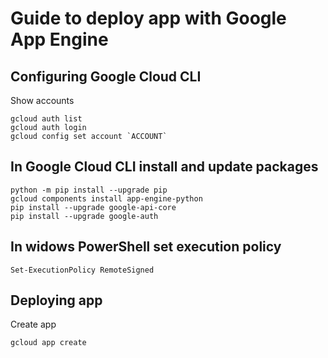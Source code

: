 # Guide to deploy app with Google App Engine

## Configuring Google Cloud CLI
Show accounts
```
gcloud auth list
gcloud auth login
gcloud config set account `ACCOUNT`
```

## In Google Cloud CLI install and update packages
```
python -m pip install --upgrade pip
gcloud components install app-engine-python
pip install --upgrade google-api-core
pip install --upgrade google-auth

```

## In widows PowerShell set execution policy
```
Set-ExecutionPolicy RemoteSigned
```


## Deploying app
Create app
```
gcloud app create
```

